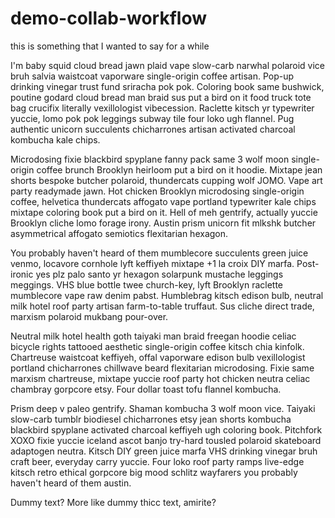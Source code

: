 # demo-collab-workflow

this is something that I wanted to say for a while

I'm baby squid cloud bread jawn plaid vape slow-carb narwhal polaroid vice bruh salvia waistcoat vaporware single-origin coffee artisan. Pop-up drinking vinegar trust fund sriracha pok pok. Coloring book same bushwick, poutine godard cloud bread man braid sus put a bird on it food truck tote bag crucifix literally vexillologist vibecession. Raclette kitsch yr typewriter yuccie, lomo pok pok leggings subway tile four loko ugh flannel. Pug authentic unicorn succulents chicharrones artisan activated charcoal kombucha kale chips.

Microdosing fixie blackbird spyplane fanny pack same 3 wolf moon single-origin coffee brunch Brooklyn heirloom put a bird on it hoodie. Mixtape jean shorts bespoke butcher polaroid, thundercats cupping wolf JOMO. Vape art party readymade jawn. Hot chicken Brooklyn microdosing single-origin coffee, helvetica thundercats affogato vape portland typewriter kale chips mixtape coloring book put a bird on it. Hell of meh gentrify, actually yuccie Brooklyn cliche lomo forage irony. Austin prism unicorn fit mlkshk butcher asymmetrical affogato semiotics flexitarian hexagon.

You probably haven't heard of them mumblecore succulents green juice venmo, locavore cornhole lyft keffiyeh mixtape +1 la croix DIY marfa. Post-ironic yes plz palo santo yr hexagon solarpunk mustache leggings meggings. VHS blue bottle twee church-key, lyft Brooklyn raclette mumblecore vape raw denim pabst. Humblebrag kitsch edison bulb, neutral milk hotel roof party artisan farm-to-table truffaut. Sus cliche direct trade, marxism polaroid mukbang pour-over.

Neutral milk hotel health goth taiyaki man braid freegan hoodie celiac bicycle rights tattooed aesthetic single-origin coffee kitsch chia kinfolk. Chartreuse waistcoat keffiyeh, offal vaporware edison bulb vexillologist portland chicharrones chillwave beard flexitarian microdosing. Fixie same marxism chartreuse, mixtape yuccie roof party hot chicken neutra celiac chambray gorpcore etsy. Four dollar toast tofu flannel kombucha.

Prism deep v paleo gentrify. Shaman kombucha 3 wolf moon vice. Taiyaki slow-carb tumblr biodiesel chicharrones etsy jean shorts kombucha blackbird spyplane activated charcoal keffiyeh ugh coloring book. Pitchfork XOXO fixie yuccie iceland ascot banjo try-hard tousled polaroid skateboard adaptogen neutra. Kitsch DIY green juice marfa VHS drinking vinegar bruh craft beer, everyday carry yuccie. Four loko roof party ramps live-edge kitsch retro ethical gorpcore big mood schlitz wayfarers you probably haven't heard of them austin.

Dummy text? More like dummy thicc text, amirite?
